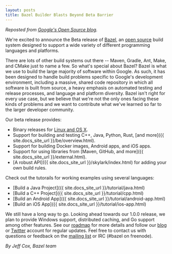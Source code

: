 ```yaml
---
layout: posts
title: Bazel Builder Blasts Beyond Beta Barrier
---
```


_Reposted from [Google's Open Source blog](http://google-opensource.blogspot.com/2015/09/building-build-system-bazel-reaches-beta.html)._

We're excited to announce the Beta release of [Bazel](http://bazel.build), an [open
source](https://github.com/bazelbuild/bazel) build system designed to support a
wide variety of different programming languages and platforms.

There are lots of other build systems out there -- Maven, Gradle, Ant, Make, and
CMake just to name a few. So what's special about Bazel? Bazel is what we use to
build the large majority of software within Google. As such, it has been
designed to handle build problems specific to Google's development environment,
including a massive, shared code repository in which all software is built from
source, a heavy emphasis on automated testing and release processes, and
language and platform diversity. Bazel isn't right for every use case, but we
believe that we're not the only ones facing these kinds of problems and we want
to contribute what we've learned so far to the larger developer community.

Our beta release provides:

* Binary releases for
  [Linux and OS X](https://github.com/bazelbuild/bazel/releases).
* Support for building and testing C++, Java, Python, Rust,
  [and more]({{ site.docs_site_url }}/be/overview.html).
* Support for building Docker images, Android apps, and iOS apps.
* Support for using libraries from
  [Maven, GitHub, and more]({{ site.docs_site_url }}/external.html).
* [A robust API]({{ site.docs_site_url }}/skylark/index.html) for adding your own
  build rules.

Check out the tutorails for working examples using several languages:
* [Build a Java Project]({{ site.docs_site_url }}/tutorial/java.html)
* [Build a C++ Project]({{ site.docs_site_url }}/tutorial/cpp.html)
* [Build an Android App]({{ site.docs_site_url }}/tutorial/android-app.html)
* [Build an iOS App]({{ site.docs_site_url }}/tutorial/ios-app.html)

We still have a long way to go.  Looking ahead towards our 1.0.0 release, we
plan to provide Windows support, distributed caching, and Go support among other
features. See our [roadmap](http://bazel.build/roadmap.html) for more details
and follow our [blog](http://bazel.build/blog) or
[Twitter](https://twitter.com/bazelbuild) account for regular updates.  Feel
free to contact us with questions or feedback on the
[mailing list](https://groups.google.com/forum/#!forum/bazel-discuss) or IRC
(#bazel on freenode).

_By Jeff Cox, Bazel team_
